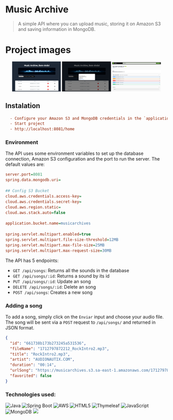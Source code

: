 # Music Archive

> A simple API where you can upload music, storing it on Amazon S3 and saving information in MongoDB.

# Project images
<div align="center">
  <img src="/src/images/img.png" width="30%">
  <img src="/src/images/img_1.png" width="30%">
  <img src="/src/images/img_2.png" width="30%">
</div>

## Instalation

```ini
  - Configure your Amazon S3 and MongoDB credentials in the `application.properties` file.
  - Start project
  - http://localhost:8081/home
```

[//]: # (> **Note**: The script will build the project before running it, and it'll start the containers for the database using `docker compose up -d`.Note**: The script will build the project before running it, and it'll start the containers for the database using `docker compose up -d`.)

### Environment

The API uses some environment variables to set up the database connection, Amazon S3 configuration and the port to run the server. The default values are:

```ini
server.port=8081
spring.data.mongodb.uri=

## Config S3 Bucket
cloud.aws.credentials.access-key=
cloud.aws.credentials.secret-key=
cloud.aws.region.static=
cloud.aws.stack.auto=false

application.bucket.name=musicarchives

spring.servlet.multipart.enabled=true
spring.servlet.multipart.file-size-threshold=12MB
spring.servlet.multipart.max-file-size=25MB
spring.servlet.multipart.max-request-size=30MB
```

The API has 5 endpoints:

- `GET /api/songs`: Returns all the sounds in the database
- `GET /api/songs/:id`: Returns a sound by its id
- `PUT /api/songs/:id`: Update an song
- `DELETE /api/songs/:id`: Delete an song
- `POST /api/songs`: Creates a new song

### Adding a song

To add a song, simply click on the `Enviar` input and choose your audio file. The song will be sent via a `POST` request to `/api/songs/` and returned in JSON format.

```json
{
  "id": "661738b173b273245a531536",
  "fileName": "1712797872212_RockIntro2.mp3",
  "title": "RockIntro2.mp3",
  "artist": "AUDIONAUTIX.COM",
  "duration": "00:14",
  "urlSong": "https://musicarchives.s3.sa-east-1.amazonaws.com/1712797872212_RockIntro2.mp3",
  "favorited": false
}
```

### Technologies used:
![Java](https://img.shields.io/badge/java-%23ED8B00.svg?style=for-the-badge&logo=java&logoColor=white) ![Spring Boot](https://img.shields.io/badge/-Spring%20Boot-6DB33F?style=for-the-badge&logo=spring-boot&logoColor=white)
![AWS](https://img.shields.io/badge/AWS-%23FF9900.svg?style=for-the-badge&logo=amazon-aws&logoColor=white) ![HTML5](https://img.shields.io/badge/html5-%23E34F26.svg?style=for-the-badge&logo=html5&logoColor=white)
![Thymeleaf](https://img.shields.io/badge/Thymeleaf-%23005C0F.svg?style=for-the-badge&logo=Thymeleaf&logoColor=white) ![JavaScript](https://img.shields.io/badge/-JavaScript-F7DF1E?style=for-the-badge&logo=javascript&logoColor=white)
![MongoDB](https://img.shields.io/badge/-MongoDB-47A248?style=for-the-badge&logo=mongodb&logoColor=white) <img src="https://img.shields.io/badge/-Swagger-%23Clojure?style=for-the-badge&logo=swagger&logoColor=white">

